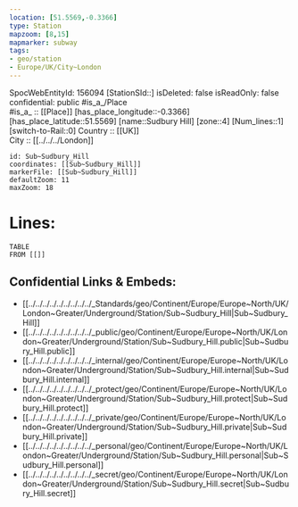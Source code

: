```yaml
---
location: [51.5569,-0.3366] 
type: Station 
mapzoom: [8,15] 
mapmarker: subway 
tags:
- geo/station
- Europe/UK/City~London
---
```

SpocWebEntityId: 156094
[StationSId::] 
isDeleted: false
isReadOnly: false
confidential: public
#is_a_/Place  
#is_a_ :: [[Place]] 
[has_place_longitude::-0.3366] 
[has_place_latitude::51.5569] 
[name::Sudbury Hill] 
[zone::4] 
[Num_lines::1] 
[switch-to-Rail::0] 
Country :: [[UK]]  
City :: [[../../../London]]  


```leaflet
id: Sub~Sudbury_Hill
coordinates: [[Sub~Sudbury_Hill]] 
markerFile: [[Sub~Sudbury_Hill]] 
defaultZoom: 11 
maxZoom: 18
```


# Lines: 
```dataview
TABLE 
FROM [[]] 
```

## Confidential Links & Embeds: 
- [[../../../../../../../../../_Standards/geo/Continent/Europe/Europe~North/UK/London~Greater/Underground/Station/Sub~Sudbury_Hill|Sub~Sudbury_Hill]] 
- [[../../../../../../../../../_public/geo/Continent/Europe/Europe~North/UK/London~Greater/Underground/Station/Sub~Sudbury_Hill.public|Sub~Sudbury_Hill.public]] 
- [[../../../../../../../../../_internal/geo/Continent/Europe/Europe~North/UK/London~Greater/Underground/Station/Sub~Sudbury_Hill.internal|Sub~Sudbury_Hill.internal]] 
- [[../../../../../../../../../_protect/geo/Continent/Europe/Europe~North/UK/London~Greater/Underground/Station/Sub~Sudbury_Hill.protect|Sub~Sudbury_Hill.protect]] 
- [[../../../../../../../../../_private/geo/Continent/Europe/Europe~North/UK/London~Greater/Underground/Station/Sub~Sudbury_Hill.private|Sub~Sudbury_Hill.private]] 
- [[../../../../../../../../../_personal/geo/Continent/Europe/Europe~North/UK/London~Greater/Underground/Station/Sub~Sudbury_Hill.personal|Sub~Sudbury_Hill.personal]] 
- [[../../../../../../../../../_secret/geo/Continent/Europe/Europe~North/UK/London~Greater/Underground/Station/Sub~Sudbury_Hill.secret|Sub~Sudbury_Hill.secret]] 
